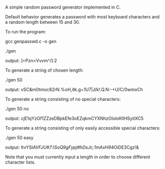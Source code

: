 A simple random password generator implemented in C.

Default behavior generates a password with most keyboard characters and a random length between 15 and 30.

To run the program:

gcc genpasswd.c -o gen

./gen

output: ]=Pzn<Vvvm^/]:2

To generate a string of chosen length:

./gen 50

output: vSC&m0tmoc82rN.%oH,itk.g+1U7|J/k!.Q.N:-+U)C/0wmoCh

To generate a string consisting of no special characters:

./gen 50 no

output: cjE1qYzGf1ZZzeDBpkEfe3oEZqkmCYXNhzOIxloKllHSyitXC5

To generate a string consisting of only easily accessible special characters:

./gen 50 easy

output: ItvYSl*AVFJU#7:)SoQ9gFypj#hDsJc;1mAxH9*4OiDE3Cgz!&

Note that you must currently input a length in order to choose different character lists.


